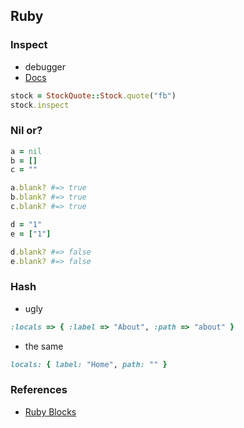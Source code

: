 ## Ruby
### Inspect
- debugger
- [Docs](https://www.rubyguides.com/2018/12/ruby-inspect-method/)
```ruby
stock = StockQuote::Stock.quote("fb")
stock.inspect
```

### Nil or?
```ruby
a = nil
b = []
c = ""

a.blank? #=> true
b.blank? #=> true
c.blank? #=> true

d = "1"
e = ["1"]

d.blank? #=> false
e.blank? #=> false
```

### Hash
- ugly
```ruby
:locals => { :label => "About", :path => "about" }
```
- the same
```ruby
locals: { label: "Home", path: "" }
```


### References
- [Ruby Blocks](https://www.rubyguides.com/2016/02/ruby-procs-and-lambdas/)
